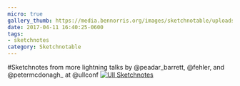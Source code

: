 ```yaml
---
micro: true
gallery_thumb: https://media.bennorris.org/images/sketchnotable/uploads/2018/0d00052944.jpg
date: 2017-04-11 16:40:25-0600
tags:
- sketchnotes
category: Sketchnotable
---
```


#Sketchnotes from more lightning talks by @peadar_barrett, @fehler, and @petermcdonagh_ at @ullconf [![Ull Sketchnotes](https://media.bennorris.org/images/sketchnotable/uploads/2018/0d00052944.jpg)](https://media.bennorris.org/images/sketchnotable/uploads/2018/0d00052944.jpg)